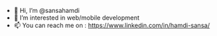 - 👋 Hi, I’m @sansahamdi
- 👀 I’m interested in web/mobile development
- 📫 You can reach me on : https://www.linkedin.com/in/hamdi-sansa/

<!---
sansahamdi/sansahamdi is a ✨ special ✨ repository because its `README.md` (this file) appears on your GitHub profile.
You can click the Preview link to take a look at your changes.
--->
